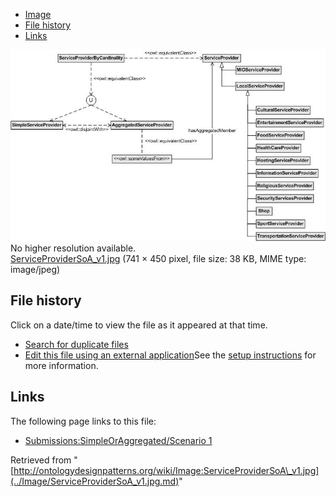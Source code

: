 * [Image](../Image/ServiceProviderSoA_v1.jpg.md#file)
* [File history](../Image/ServiceProviderSoA_v1.jpg.md#filehistory)
* [Links](../Image/ServiceProviderSoA_v1.jpg.md#filelinks)

[![Image:ServiceProviderSoA v1.jpg](../images/b/b7/ServiceProviderSoA_v1.jpg)](../images/b/b7/ServiceProviderSoA_v1.jpg)  
No higher resolution available.  
[ServiceProviderSoA\_v1.jpg](../images/b/b7/ServiceProviderSoA_v1.jpg)‎ (741 × 450 pixel, file size: 38 KB, MIME type: image/jpeg)

## File history

Click on a date/time to view the file as it appeared at that time.



  
* [Search for duplicate files](http://ontologydesignpatterns.org/wiki/Special:FileDuplicateSearch/ServiceProviderSoA_v1.jpg "Special:FileDuplicateSearch/ServiceProviderSoA v1.jpg")
* [Edit this file using an external application](http://ontologydesignpatterns.org/wiki/index.php?title=Image:ServiceProviderSoA_v1.jpg&action=edit&externaledit=true&mode=file "Image:ServiceProviderSoA v1.jpg")See the [setup instructions](http://www.mediawiki.org/wiki/Manual:External_editors "http://www.mediawiki.org/wiki/Manual:External_editors") for more information.

## Links



The following page links to this file:


* [Submissions:SimpleOrAggregated/Scenario 1](../Submissions/SimpleOrAggregated/Scenario_1.md "Submissions:SimpleOrAggregated/Scenario 1")


Retrieved from "[http://ontologydesignpatterns.org/wiki/Image:ServiceProviderSoA\_v1.jpg](../Image/ServiceProviderSoA_v1.jpg.md)"